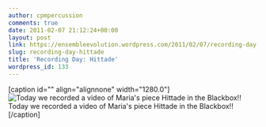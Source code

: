 ```yaml
---
author: cpmpercussion
comments: true
date: 2011-02-07 21:12:24+00:00
layout: post
link: https://ensembleevolution.wordpress.com/2011/02/07/recording-day-hittade/
slug: recording-day-hittade
title: 'Recording Day: Hittade'
wordpress_id: 133
---
```


[caption id="" align="alignnone" width="1280.0"]![Today we recorded a video of Maria's piece Hittade in the Blackbox!!](https://ensembleevolution.files.wordpress.com/2011/02/118ea-img.jpg) Today we recorded a video of Maria's piece Hittade in the Blackbox!![/caption]
